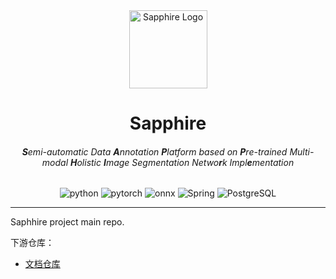 <div align="center">
    <img src="https://cloud.icooper.cc/apps/sharingpath/PicSvr/PicMain/Sapphire_transparentbg.png" width="125" height="125" alt="Sapphire Logo" />
    <h1>Sapphire</h1>
    <h6><b>S</b>emi-automatic Data <b>A</b>nnotation <b>P</b>latform based on <b>P</b>re-trained Multi-modal <b>H</b>olistic <b>I</b>mage Segmentation Netwo<b>r</b>k Impl<b>e</b>mentation</h6>
    <div>
        <img src="https://img.shields.io/badge/Python-3776AB?style=for-the-badge&logo=python&logoColor=white" alt="python" />
        <img src="https://img.shields.io/badge/PyTorch-EE4C2C?style=for-the-badge&logo=pytorch&logoColor=white" alt="pytorch" />
        <img src="https://img.shields.io/badge/onnx-EE4C2C?style=for-the-badge&logo=onnx&logoColor=white" alt="onnx" />
        <img src="https://img.shields.io/badge/Spring-6DB33F?style=for-the-badge&logo=spring&logoColor=white" alt="Spring" />
        <img src="https://img.shields.io/badge/PostgreSQL-4169E1?style=for-the-badge&logo=postgresql&logoColor=white" alt="PostgreSQL" />
    </div>
</div>

------

Saphhire project main repo.

下游仓库：

- [文档仓库](https://github.com/sduoffline/sapphire-doc)
